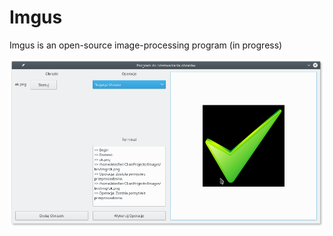 # Imgus
Imgus is an open-source image-processing program (in progress)

![Alt text](Imgus.png?raw=true "Imgus") 
